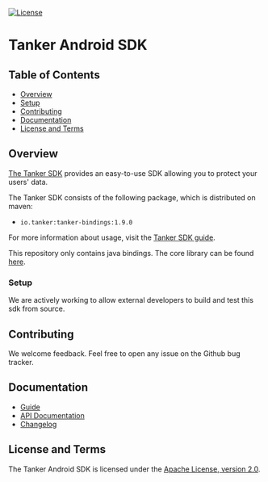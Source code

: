 [![License](https://img.shields.io/badge/License-Apache%202.0-blue.svg)](https://opensource.org/licenses/Apache-2.0)

# Tanker Android SDK

## Table of Contents

 * [Overview](#overview)
 * [Setup](#setup)
 * [Contributing](#contributing)
 * [Documentation](#documentation)
 * [License and Terms](#license-and-terms)

## Overview

[The Tanker SDK](https://tanker.io) provides an easy-to-use SDK allowing you to protect your users'
data.

The Tanker SDK consists of the following package, which is distributed on maven:

- `io.tanker:tanker-bindings:1.9.0`

For more information about usage, visit the
[Tanker SDK guide](https://tanker.io/docs/latest/guide/getting-started/?language=android).

This repository only contains java bindings. The core library can be found [here](https://github.com/TankerHQ/sdk-native).

### Setup

We are actively working to allow external developers to build and test this sdk from source.

## Contributing

We welcome feedback. Feel free to open any issue on the Github bug tracker.

## Documentation

* [Guide](https://tanker.io/docs/latest/guide/getting-started/?language=android)
* [API Documentation](https://tanker.io/docs/latest/api/tanker/?language=android)
* [Changelog](https://tanker.io/docs/latest/changelog/?language=android)


## License and Terms

The Tanker Android SDK is licensed under the
[Apache License, version 2.0](http://www.apache.org/licenses/LICENSE-2.0).
